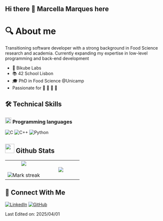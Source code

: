 
<!--
**macamarg/macamarg** is a ✨ _special_ ✨ repository because its `README.md` (this file) appears on your GitHub profile.



Here are some ideas to get you started:

- 🔭 I’m currently working on ...
- 🌱 I’m currently learning ...
- 👯 I’m looking to collaborate on ...
- 🤔 I’m looking for help with ...
- 💬 Ask me about ...
- 📫 How to reach me: ...
- 😄 Pronouns: ...
- ⚡ Fun fact: ...
-->
<!--horizontal divider(gradiant)-->

## Hi there 👋 Marcella Marques here

<!--About Me-->
# :mag: About me #

Transitioning software developer with a strong background in Food Science research and academia. Currently expanding my expertise in low-level programming and back-end development

- 💼 Bikube Labs 
- 📚 42 School Lisbon
-  :mortar_board: PhD in Food Science @Unicamp
-  Passionate for :dog: :herb: :cactus: :tulip:


## 🛠️ Technical Skills

### <picture> <img src = "https://github.com/7oSkaaa/7oSkaaa/blob/main/Images/Programming_Languages.gif?raw=true" width = 20px>  </picture> Programming languages
![C](https://img.shields.io/badge/-C-%23A8B9CC?style=plastic&logo=C&logoColor=white&labelColor=%235C6C80)
![C++](https://img.shields.io/badge/-C++-%2300599C?style=plastic&logo=C%2B%2B&logoColor=white&labelColor=%23002D4F)
![Python](https://img.shields.io/badge/-Python-%233776AB?style=plastic&logo=python&logoColor=white&labelColor=%23153D5E)


## <picture> <img src = "https://github.com/7oSkaaa/7oSkaaa/blob/main/Images/Statistics.gif?raw=true" width = 30px>  </picture> Github Stats

<!--- stats & Trophy (start) -->

  <!--- stats (start) -->
<table align="center">
<tr border="none" width="100%">
<td width="50%" align="center">
  <img src="https://github-readme-stats-alvictal-j8auogyoz-alvictal.vercel.app/api?username=macamarg&theme=dark&show_icons=true&count_private=true&include_all_commits=true" />
  <br></br>
  <img  title="🔥 Get streak stats for your profile at git.io/streak-stats" alt="Mark streak" src="https://github-readme-streak-stats.herokuapp.com/?user=macamarg&theme=dark&hide_border=false" /> 
</td>


<td width="50%" align="center">
  <img src="https://github-readme-stats-alvictal-j8auogyoz-alvictal.vercel.app/api/top-langs/?username=alvictal&theme=dark&hide_border=false&no-bg=true&no-frame=true&langs_count=7&hide=ShaderLab,HLSL"/>
  </td>
</tr>
</table>    
<!--- stats (end) -->

## 🔗 Connect With Me

[![LinkedIn](https://img.shields.io/badge/[LinkedIn-Connect-blue)](https://www.linkedin.com/in/yourprofile](https://www.linkedin.com/in/marcella-marques-b50b5938?utm_source=share&utm_campaign=share_via&utm_content=profile&utm_medium=android_app)) 
[![GitHub](https://img.shields.io/badge/GitHub-Follow-black)](https://github.com/macamarg)

Last Edited on: 2025/04/01
